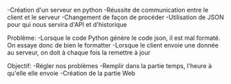 -Création d'un serveur en python
-Réussite de communication entre le client et le serveur
-Changement de façon de procéder
-Utilisation de JSON pour qui nous servira d'API et d'historique

Problème:
    -Lorsque le code Python génère le code json, il est mal formaté. On essaye donc de bien le formatter
    -Lorsque le client envoie une donnée au serveur, on doit à chaque fois la remettre à jour

Objectif:
    -Régler nos problèmes
    -Remplir dans la partie temps, l'heure à qu'elle elle envoie
    -Création de la partie Web